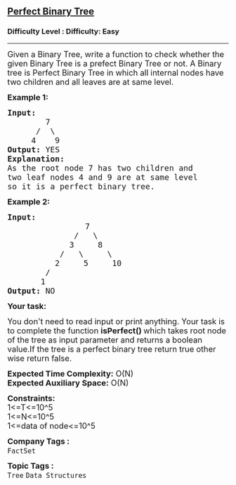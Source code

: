 <h2><a href="https://www.geeksforgeeks.org/problems/perfect-binary-tree/1?page=7&category=Tree&difficulty=Easy,Medium&sortBy=submissions">Perfect Binary Tree</a></h2><h3>Difficulty Level : Difficulty: Easy</h3><hr><div class="problems_problem_content__Xm_eO"><p><span style="font-size:18px">Given a Binary Tree, write a function to check whether the given Binary Tree is a prefect Binary Tree or not. A Binary tree is Perfect Binary Tree&nbsp;in which all internal nodes have two children and all leaves are at same level.</span></p>

<p dir="ltr"><span style="font-size:18px"><strong>Example 1:</strong></span></p>

<pre><span style="font-size:18px"><strong>Input:</strong> </span>
         <span style="font-size:18px"> 7
&nbsp;     /  \
&nbsp;    4    9</span>
<strong><span style="font-size:18px">Output: </span></strong><span style="font-size:18px">YES</span>
<span style="font-size:18px"><strong>Explanation: </strong></span>
<span style="font-size:18px">As the root node 7 has two children and 
two leaf nodes </span><span style="font-size:18px">4 and 9 are at same level 
so it is a perfect binary tree.</span>
</pre>

<p dir="ltr"><strong><span style="font-size:18px">Example 2:</span></strong></p>

<pre><span style="font-size:18px"><strong>Input: </strong></span>
            <span style="font-size:18px">       7
&nbsp;             /   \
&nbsp;            3     8
           /   \     \
&nbsp;         2     5     10
&nbsp;       /
       1</span>
<span style="font-size:18px"><strong>Output: </strong>NO</span>
</pre>

<p dir="ltr"><span style="font-size:18px"><strong>Your task:</strong></span></p>

<p dir="ltr"><span style="font-size:18px">You don't need to read input or print anything. Your task is to complete the function&nbsp;<strong>isPerfect()&nbsp;</strong>which takes root node of the tree as input parameter and returns a boolean value.If the tree is a perfect binary tree return true other wise return false.</span></p>

<p dir="ltr"><span style="font-size:18px"><strong>Expected Time Complexity:</strong>&nbsp;O(N)<br>
<strong>Expected Auxiliary Space:</strong>&nbsp;O(N)</span></p>

<p><span style="font-size:18px"><strong>Constraints:</strong><br>
1&lt;=T&lt;=10^5<br>
1&lt;=N&lt;=10^5<br>
1&lt;=data of node&lt;=10^5</span></p>
</div><p><span style=font-size:18px><strong>Company Tags : </strong><br><code>FactSet</code>&nbsp;<br><p><span style=font-size:18px><strong>Topic Tags : </strong><br><code>Tree</code>&nbsp;<code>Data Structures</code>&nbsp;